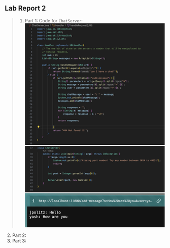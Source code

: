 ## Lab Report 2
> 1. Part 1:
> Code for `ChatServer`:
> ![](messages_code1.png)
> ![](messages_code2.png)
> ![](messages_code3.png)

2. Part 2:
3. Part 3:
